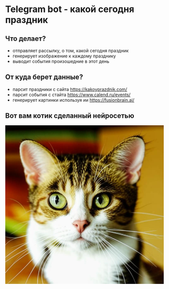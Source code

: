 # Telegram bot - какой сегодня праздник

## Что делает?
- отправляет рассылку, о том, какой сегодня праздник
- генерирует изображение к каждому празднику
- выводит события произошедние в этот день
## От куда берет данные?
- парсит праздники с сайта https://kakoyprazdnik.com/
- парсит события с стайта https://www.calend.ru/events/
- генерирует картинки используя ии https://fusionbrain.ai/
## Вот вам котик сделанный нейросетью
  ![plot](./public/my_image.png)
